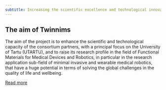 ```yaml
---
subtitle: Increasing the scientific excellence and technological innovation capacity in Functional Materials for Medical Devices and Robotics of the University of Tartu
---
```


## The aim of Twinnims

The aim of the project is to enhance the scientific and technological capacity of the consortium partners, with a principal focus on the University of Tartu (UTARTU), and to raise its research profile in the field of Functional Materials for Medical Devices and Robotics, in particular in the research application sub-field of minimal invasive and wearable medical robotics, that have a huge potential in terms of solving the global challenges in the quality of life and wellbeing.

[Read more](https://cordis.europa.eu/project/rcn/224296/factsheet/en)
